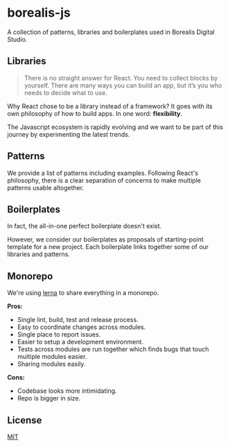 # borealis-js

A collection of patterns, libraries and boilerplates used in Borealis Digital Studio.

## Libraries

> There is no straight answer for React. You need to collect blocks by yourself. There are many ways you can build an app, but it’s you who needs to decide what to use.

Why React chose to be a library instead of a framework? It goes with its own philosophy of how to build apps. In one word: **flexibility**.

The Javascript ecosystem is rapidly evolving and we want to be part of this journey by experimenting the latest trends.

## Patterns

We provide a list of patterns including examples. Following React's philosophy, there is a clear separation of concerns to make multiple patterns usable altogether. 

## Boilerplates

In fact, the all-in-one perfect boilerplate doesn't exist. 

However, we consider our boilerplates as proposals of starting-point template for a new project. Each boilerplate links together some of our libraries and patterns.

## Monorepo

We're using [lerna](https://github.com/lerna/lerna) to share everything in a monorepo.

**Pros:**

- Single lint, build, test and release process.
- Easy to coordinate changes across modules.
- Single place to report issues.
- Easier to setup a development environment.
- Tests across modules are run together which finds bugs that touch multiple modules easier.
- Sharing modules easily.

**Cons:**

- Codebase looks more intimidating.
- Repo is bigger in size.

## License

[MIT](LICENSE)
